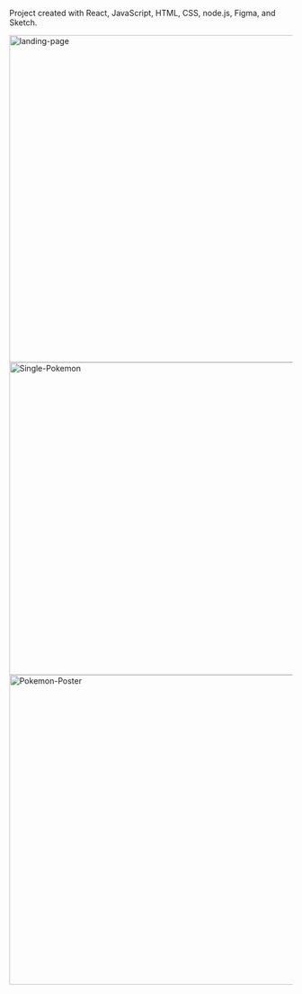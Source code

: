 Project created with React, JavaScript, HTML, CSS, node.js, Figma, and Sketch.

<img width="582" alt="landing-page" src="https://user-images.githubusercontent.com/110371718/206010562-f3171dc2-02d3-425a-8475-e15d93d96b70.png">
<img width="556" alt="Single-Pokemon" src="https://user-images.githubusercontent.com/110371718/206010572-866c3cf0-efaa-4806-83cd-17180946a613.png">
<img width="551" alt="Pokemon-Poster" src="https://user-images.githubusercontent.com/110371718/206010582-1f3fa2c5-87ce-439c-81c2-e46fba7e21a6.png">
